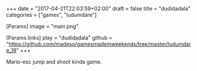 +++
date = "2017-04-21T22:03:59+02:00"
draft = false
title = "dudidadala"
categories = ["games", "ludumdare"]

[Params]
image = "main.png"

[Params.links]
play = "dudidadala"
github = "https://github.com/madeso/gamesmadeinweekends/tree/master/ludumdare_18"
+++

Mario-esc jump and shoot kinda game.
